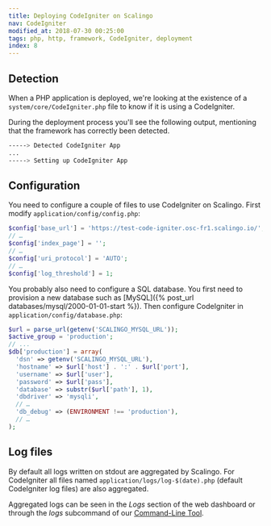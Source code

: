 ```yaml
---
title: Deploying CodeIgniter on Scalingo
nav: CodeIgniter
modified_at: 2018-07-30 00:25:00
tags: php, http, framework, CodeIgniter, deployment
index: 8
---
```


## Detection

When a PHP application is deployed, we're looking at the existence of a
`system/core/CodeIgniter.php` file to know if it is using a CodeIgniter.

During the deployment process you'll see the following output, mentioning that
the framework has correctly been detected.

```bash
-----> Detected CodeIgniter App
...
-----> Setting up CodeIgniter App
```

## Configuration

You need to configure a couple of files to use CodeIgniter on Scalingo. First modify
`application/config/config.php`:

```php
$config['base_url'] = 'https://test-code-igniter.osc-fr1.scalingo.io/';
// …
$config['index_page'] = '';
// …
$config['uri_protocol']	= 'AUTO';
// …
$config['log_threshold'] = 1;
```

You probably also need to configure a SQL database. You first need to provision a new database such
as [MySQL]({% post_url databases/mysql/2000-01-01-start %}). Then configure CodeIgniter in
`application/config/database.php`:

```php
$url = parse_url(getenv('SCALINGO_MYSQL_URL'));
$active_group = 'production';
// ...
$db['production'] = array(
  'dsn'	=> getenv('SCALINGO_MYSQL_URL'),
  'hostname' => $url['host'] . ':' . $url['port'],
  'username' => $url['user'],
  'password' => $url['pass'],
  'database' => substr($url['path'], 1),
  'dbdriver' => 'mysqli',
  // …
  'db_debug' => (ENVIRONMENT !== 'production'),
  // …
);
```

## Log files

By default all logs written on stdout are aggregated by Scalingo. For CodeIgniter all files named `application/logs/log-$(date).php` (default CodeIgniter log files) are also aggregated.

Aggregated logs can be seen in the _Logs_ section of the web dashboard or through the _logs_ subcommand of our <a href="{% post_url platform/cli/2000-01-01-start %}">Command-Line Tool</a>.
